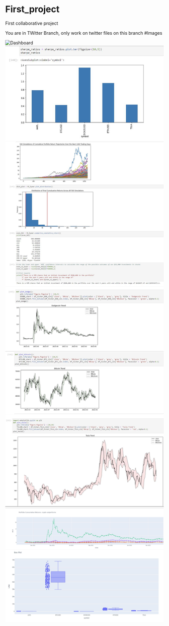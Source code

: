 # First_project
First collaborative project

You are in TWitter Branch, only work on twitter files on this branch
#Images

![Dashboard](Images/Dashbard.jpg)
![Sharpe_Ratios](Images/Sharpe.jpg)
![Sharpe_Ratios](Images/Monte.jpg)
![Sharpe_Ratios](Images/Doge_BollBar.jpg)
![Sharpe_Ratios](Images/Bitcoin_BollBar.jpg)
![Sharpe_Ratios](Images/Tesla_BollBar.jpg)
![Sharpe_Ratios](Images/Cummulative_returns.jpg)
![Sharpe_Ratios](Images/Box_plot.jpg)








